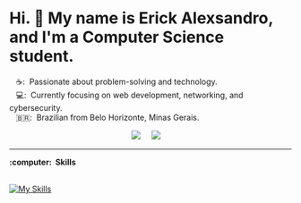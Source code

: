 
# Hi. :wave: My name is Erick Alexsandro, and I'm a Computer Science student.

&nbsp;&nbsp;&nbsp;☕: &nbsp;Passionate about problem-solving and technology.\
&nbsp;&nbsp;&nbsp;💻: &nbsp;Currently focusing on web development, networking, and cybersecurity.\
&nbsp;&nbsp;&nbsp;🇧🇷: &nbsp;Brazilian from Belo Horizonte, Minas Gerais.

<p align="center">
  <a href="mailto:erickalexsandrocontato@gmail.com"><img src="https://img.shields.io/badge/gmail-%23D14836.svg?&style=for-the-badge&logo=gmail&logoColor=white" /></a>&nbsp;&nbsp;&nbsp;&nbsp;
  <a href="https://www.linkedin.com/in/erick-alexsandro/"><img src="https://img.shields.io/badge/linkedin-%230077B5.svg?&style=for-the-badge&logo=linkedin&logoColor=white" /></a>&nbsp;&nbsp;&nbsp;&nbsp;
</p>

<hr/>
  <summary><b>:computer: &nbsp;Skills</b></summary>
  <br/>
  
[![My Skills](https://skillicons.dev/icons?i=html,css,js,git,github,bootstrap,python,linux,express,mongodb,nodejs,vue,vite,photoshop,vscode)](https://skillicons.dev)
